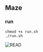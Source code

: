 ## Maze 

### run
```
chmod +x run.sh
./run.sh
```


![READ](https://github.com/karthikeyanrathore/maze/blob/master/images/READ.png)
